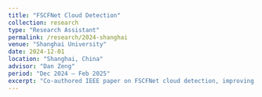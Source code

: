 ```yaml
---
title: "FSCFNet Cloud Detection"
collection: research
type: "Research Assistant"
permalink: /research/2024-shanghai
venue: "Shanghai University"
date: 2024-12-01
location: "Shanghai, China"
advisor: "Dan Zeng"
period: "Dec 2024 – Feb 2025"
excerpt: "Co-authored IEEE paper on FSCFNet cloud detection, improving cloud–snow boundary discrimination."
---
```


